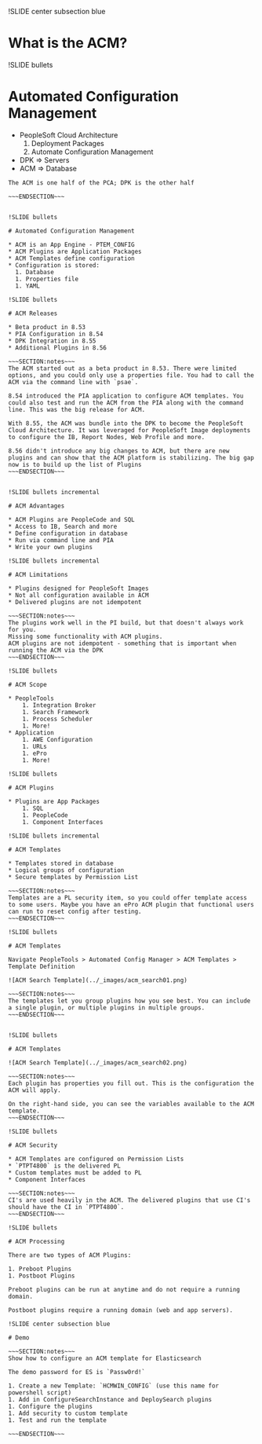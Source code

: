 !SLIDE center subsection blue

# What is the ACM?

!SLIDE bullets

# Automated Configuration Management

* PeopleSoft Cloud Architecture
  1. Deployment Packages
  1. Automate Configuration Management
* DPK => Servers
* ACM => Database

~~~SECTION:notes~~~
The ACM is one half of the PCA; DPK is the other half

~~~ENDSECTION~~~


!SLIDE bullets

# Automated Configuration Management

* ACM is an App Engine - PTEM_CONFIG
* ACM Plugins are Application Packages
* ACM Templates define configuration
* Configuration is stored:
  1. Database
  1. Properties file
  1. YAML

!SLIDE bullets

# ACM Releases

* Beta product in 8.53
* PIA Configuration in 8.54
* DPK Integration in 8.55
* Additional Plugins in 8.56

~~~SECTION:notes~~~
The ACM started out as a beta product in 8.53. There were limited options, and you could only use a properties file. You had to call the ACM via the command line with `psae`.

8.54 introduced the PIA application to configure ACM templates. You could also test and run the ACM from the PIA along with the command line. This was the big release for ACM.

With 8.55, the ACM was bundle into the DPK to become the PeopleSoft Cloud Architecture. It was leveraged for PeopleSoft Image deployments to configure the IB, Report Nodes, Web Profile and more. 

8.56 didn't introduce any big changes to ACM, but there are new plugins and can show that the ACM platform is stabilizing. The big gap now is to build up the list of Plugins
~~~ENDSECTION~~~


!SLIDE bullets incremental

# ACM Advantages

* ACM Plugins are PeopleCode and SQL
* Access to IB, Search and more
* Define configuration in database
* Run via command line and PIA
* Write your own plugins

!SLIDE bullets incremental

# ACM Limitations

* Plugins designed for PeopleSoft Images
* Not all configuration available in ACM
* Delivered plugins are not idempotent

~~~SECTION:notes~~~
The plugins work well in the PI build, but that doesn't always work for you. 
Missing some functionality with ACM plugins.
ACM plugins are not idempotent - something that is important when running the ACM via the DPK
~~~ENDSECTION~~~

!SLIDE bullets

# ACM Scope

* PeopleTools
    1. Integration Broker
    1. Search Framework
    1. Process Scheduler
    1. More!
* Application
    1. AWE Configuration
    1. URLs
    1. ePro
    1. More!

!SLIDE bullets

# ACM Plugins

* Plugins are App Packages
    1. SQL
    1. PeopleCode
    1. Component Interfaces

!SLIDE bullets incremental

# ACM Templates

* Templates stored in database
* Logical groups of configuration
* Secure templates by Permission List

~~~SECTION:notes~~~
Templates are a PL security item, so you could offer template access to some users. Maybe you have an ePro ACM plugin that functional users can run to reset config after testing.
~~~ENDSECTION~~~

!SLIDE bullets

# ACM Templates

Navigate PeopleTools > Automated Config Manager > ACM Templates > Template Definition

![ACM Search Template](../_images/acm_search01.png)

~~~SECTION:notes~~~
The templates let you group plugins how you see best. You can include a single plugin, or multiple plugins in multiple groups.
~~~ENDSECTION~~~


!SLIDE bullets

# ACM Templates

![ACM Search Template](../_images/acm_search02.png)

~~~SECTION:notes~~~
Each plugin has properties you fill out. This is the configuration the ACM will apply.

On the right-hand side, you can see the variables available to the ACM template.
~~~ENDSECTION~~~

!SLIDE bullets

# ACM Security

* ACM Templates are configured on Permission Lists
* `PTPT4800` is the delivered PL
* Custom templates must be added to PL
* Component Interfaces

~~~SECTION:notes~~~
CI's are used heavily in the ACM. The delivered plugins that use CI's should have the CI in `PTPT4800`.
~~~ENDSECTION~~~

!SLIDE bullets

# ACM Processing

There are two types of ACM Plugins: 

1. Preboot Plugins
1. Postboot Plugins

Preboot plugins can be run at anytime and do not require a running domain.

Postboot plugins require a running domain (web and app servers).

!SLIDE center subsection blue

# Demo

~~~SECTION:notes~~~
Show how to configure an ACM template for Elasticsearch

The demo password for ES is `Passw0rd!`

1. Create a new Template: `HCMWIN_CONFIG` (use this name for powershell script)
1. Add in ConfigureSearchInstance and DeploySearch plugins
1. Configure the plugins
1. Add security to custom template
1. Test and run the template

~~~ENDSECTION~~~